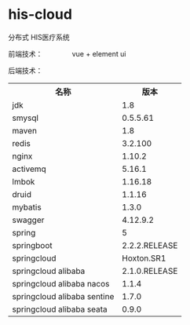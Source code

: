 # his-cloud
分布式 HIS医疗系统 

  前端技术：
  　　　　vue + element ui
    
  后端技术：
 　
    <div>
        <table>
              <tr>
                <th>名称</th>
                <th>版本</th>
              </tr>
	      <tr>
                <td>jdk</td>
                <td>1.8</td>
              </tr>
              <tr>
                <td>smysql</td>
                <td>0.5.5.61</td>
              </tr>
              <tr>
                <td>maven</td>
                <td>1.8</td>
              </tr>
              <tr>
                <td>redis</td>
                <td>3.2.100</td>
              </tr>
              <tr>
                <td>nginx</td>
                <td>1.10.2</td>
              </tr>
              <tr>
                <td>activemq</td>
                <td>5.16.1</td>
              </tr>
              <tr>
                <td>lmbok</td>
                <td>1.16.18</td>
              </tr>
              <tr>
                <td>druid</td>
                <td>1.1.16</td>
              </tr>
              <tr>
                <td>mybatis</td>
                <td>1.3.0</td>
              </tr>
              <tr>
                <td>swagger</td>
                <td>4.12.9.2</td>
              </tr>
              <tr>
                <td>spring</td>
                <td>5</td>
              </tr>
              <tr>
                <td>springboot</td>
                <td>2.2.2.RELEASE</td>
              </tr>
              <tr>
                <td>springcloud</td>
                <td>Hoxton.SR1</td>
              </tr>
              <tr>
                <td>springcloud alibaba</td>
                <td>2.1.0.RELEASE</td>
              </tr>
              <tr>
                <td>springcloud alibaba nacos</td>
                <td>1.1.4</td>
              </tr>
              <tr>
                <td>springcloud alibaba sentine</td>
                <td>1.7.0</td>
              </tr>
              <tr>
                <td>springcloud alibaba seata</td>
                <td>0.9.0</td>
              </tr>


		
    
 
    
    
	
  
  
  
  
  
  
  
  
  
  
  


